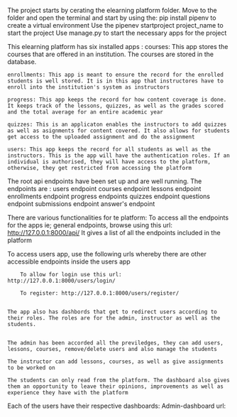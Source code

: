 The project starts by cerating the elearning platform folder.
Move to the folder and open the terminal and start by using the:
 pip install pipenv to create a virtual environment
 Use the pipenev startproject project_name to start the project
 Use manage.py to start the necessary apps for the project

This elearning platform has six installed apps : 
    courses: This app stores the courses that are offered in an institution. The courses are stored in the database.

    enrollments: This app is meant to ensure the record for the enrolled students is well stored. It is in this app that instructores have to enroll into the institution's system as instructors

    progress: This app keeps the record for how content coverage is done. It keeps track of the lessons, quizzes, as well as the grades scored and the total average for an entire academic year

    quizzes: This is an applicaton enables the instructors to add quizzes as well as asignments for content covered. It also allows for students get access to the uploaded assignment and do the assignment

    users: This app keeps the record for all students as well as the instructors. This is the app will have the authentication roles. If an individual is authorised, they will have access to the platform, otherwise, they get restricted from accessing the platform

The root api endpoints have been set up and are well running. The endpoints are : 
    users endpoint
    courses endpoint
    lessons endpoint
    enrollments endpoint
    progress endpoints
    quizzes endpoint
    questions endpoint
    submissions endpoint
    answer's endpoint
    

There are various functionalities for te platform: 
   To access all the endpoints for the apps ie; general endpoints, browse using this url: http://127.0.0.1:8000/api/ It gives a list of all the endpoints included in the platform

   To access users app, use the following urls whereby there are other accessible endpoints inside the users app

        To allow for login use this url: http://127.0.0.1:8000/users/login/

        To register: http://127.0.0.1:8000/users/register/

    
    The app also has dashbords that get to redirect users according to their roles. The roles are for the admin, instructor as well as the students.


    The admin has been accorded all the previledges, they can add users, lessons, courses, remove/delete users and also manage the students

    The instructor can add lessons, courses, as well as give assignments to be worked on

    The students can only read from the platform. The dashboard also gives them an opportunity to leave their opinions, improvements as well as experience they have with the platform

Each of the users have their respective dashboards: 
    Admin-dashboard url: 
